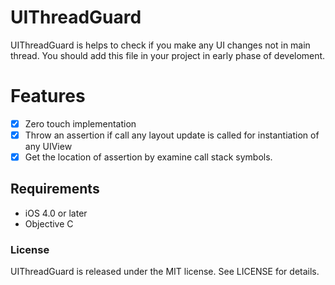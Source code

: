 # UIThreadGuard
UIThreadGuard is helps to check if you make any UI changes not in main thread. You should add this file in your project in early phase of  develoment.
# Features
- [x] Zero touch implementation
- [x] Throw an assertion if call any layout update is called for instantiation of any UIView
- [x] Get the location of assertion by examine call stack symbols.

## Requirements

- iOS 4.0 or later
- Objective C

### License

UIThreadGuard is released under the MIT license. See LICENSE for details.
